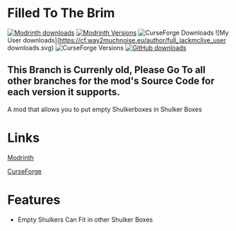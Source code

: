 # Filled To The Brim

[![Modrinth downloads](https://img.shields.io/modrinth/dt/filledtothebrim?label=Modrinth%20Downloads&style=flat-square)](https://modrinth.com/mod/filledtothebrim)
[![Modrinth Versions](https://img.shields.io/modrinth/game-versions/filledtothebrim)](https://modrinth.com/mod/filledtothebrim)
![CurseForge Downloads](https://cf.way2muchnoise.eu/full_filledtothebrim_downloads.svg)
![My User downloads](https://cf.way2muchnoise.eu/author/full_jackmclive_user downloads.svg)
![CurseForge Versions](https://cf.way2muchnoise.eu/versions/jei_latest.svg)
[![GitHub downloads](https://img.shields.io/github/downloads/JackTheDevel0per/FilledToTheBrim/total?label=Github%20downloads&logo=github)](https://github.com/JackTheDevel0per/FilledToTheBrim/releases)


## This Branch is Currenly old, Please Go To all other branches for the mod's Source Code for each version it supports.

A mod that allows you to put empty Shulkerboxes in Shulker Boxes

# Links
[Modrinth](https://modrinth.com/mod/filledtothebrim)

[CurseForge](https://www.curseforge.com/minecraft/mc-mods/filled-to-the-brim)


# Features

- Empty Shulkers Can Fit in other Shulker Boxes



